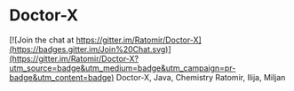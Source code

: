 # Doctor-X

[![Join the chat at https://gitter.im/Ratomir/Doctor-X](https://badges.gitter.im/Join%20Chat.svg)](https://gitter.im/Ratomir/Doctor-X?utm_source=badge&utm_medium=badge&utm_campaign=pr-badge&utm_content=badge)
Doctor-X, Java, Chemistry
Ratomir, Ilija, Miljan
